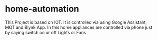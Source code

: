 # home-automation
This Project is based on IOT. It is controlled via using Google Assistant, MQT and Blynk App. In this home appliances are controlled via phone just by saying switch on or off Lights or Fans
